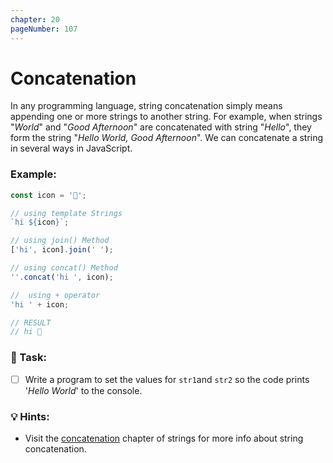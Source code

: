 ```yaml
---
chapter: 20
pageNumber: 107
---
```

# Concatenation

In any programming language, string concatenation simply means appending one or more strings to another string. For example, when strings "_World_" and "_Good Afternoon_" are concatenated with string "_Hello_", they form the string "_Hello World, Good Afternoon_". We can concatenate a string in several ways in JavaScript.

### Example:

```javascript
const icon = '👋';

// using template Strings
`hi ${icon}`;

// using join() Method
['hi', icon].join(' ');

// using concat() Method
''.concat('hi ', icon);

//  using + operator
'hi ' + icon;

// RESULT
// hi 👋
```

### 📝 Task:

* [ ] Write a program to set the values for `str1`and `str2` so the code prints '_Hello World_' to the console.

### 💡 Hints:

* Visit the [concatenation](../strings/concat.md) chapter of strings for more info about string concatenation.
